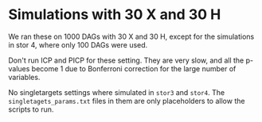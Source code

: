 # Simulations with 30 X and 30 H

We ran these on 1000 DAGs with 30 X and 30 H, except for the
simulations in stor 4, where only 100 DAGs were used.

Don't run ICP and PICP for these setting. They are very slow, and all the
p-values become 1 due to Bonferroni correction for the large number of
variables.

No singletargets settings where simulated in `stor3` and `stor4`. The
`singletagets_params.txt` files in them are only placeholders to allow the
scripts to run.
